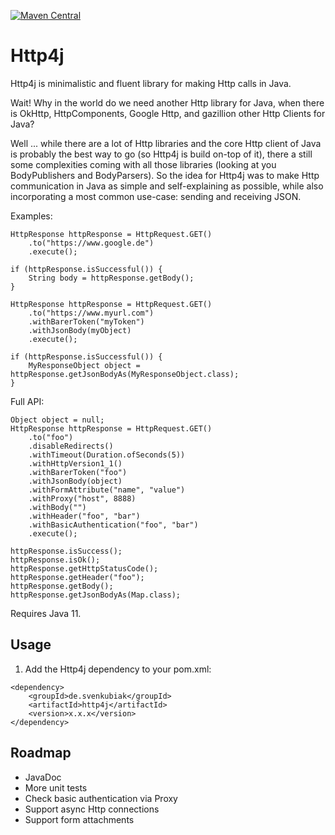 [![Maven Central](https://maven-badges.herokuapp.com/maven-central/de.svenkubiak/http4j/badge.svg)](https://maven-badges.herokuapp.com/maven-central/de.svenkubiak/http4j)

Http4j
================

Http4j is minimalistic and fluent library for making Http calls in Java.

Wait! Why in the world do we need another Http library for Java, when there is OkHttp, HttpComponents, Google Http, and gazillion other Http Clients for Java? 

Well ... while there are a lot of Http libraries and the core Http client of Java is probably the best way to go (so Http4j is build on-top of it), there a still some complexities coming with all those libraries (looking at you BodyPublishers and BodyParsers). So the idea
for Http4j was to make Http communication in Java as simple and self-explaining as possible, while also incorporating a most
common use-case: sending and receiving JSON.

Examples:

```
HttpResponse httpResponse = HttpRequest.GET()
    .to("https://www.google.de")
    .execute();
    
if (httpResponse.isSuccessful()) {
	String body = httpResponse.getBody();
}
```

```
HttpResponse httpResponse = HttpRequest.GET()
    .to("https://www.myurl.com")
    .withBarerToken("myToken")
    .withJsonBody(myObject)
    .execute();

if (httpResponse.isSuccessful()) {
    MyResponseObject object = httpResponse.getJsonBodyAs(MyResponseObject.class);
}
```

Full API:

```
Object object = null;
HttpResponse httpResponse = HttpRequest.GET()
    .to("foo")
    .disableRedirects()
    .withTimeout(Duration.ofSeconds(5))
    .withHttpVersion1_1()
    .withBarerToken("foo")
    .withJsonBody(object)
    .withFormAttribute("name", "value")
    .withProxy("host", 8888)
    .withBody("")
    .withHeader("foo", "bar")
    .withBasicAuthentication("foo", "bar")
    .execute();
    
httpResponse.isSuccess();
httpResponse.isOk();
httpResponse.getHttpStatusCode();
httpResponse.getHeader("foo");
httpResponse.getBody();
httpResponse.getJsonBodyAs(Map.class);
```

Requires Java 11.

Usage
------------------

1) Add the Http4j dependency to your pom.xml:

```
<dependency>
    <groupId>de.svenkubiak</groupId>
    <artifactId>http4j</artifactId>
    <version>x.x.x</version>
</dependency>
```

Roadmap
------------------
- JavaDoc
- More unit tests
- Check basic authentication via Proxy
- Support async Http connections
- Support form attachments
